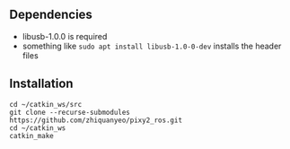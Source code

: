 
## Dependencies
* libusb-1.0.0 is required
* something like `sudo apt install libusb-1.0-0-dev` installs the header files

## Installation
```
cd ~/catkin_ws/src
git clone --recurse-submodules https://github.com/zhiquanyeo/pixy2_ros.git
cd ~/catkin_ws
catkin_make
```